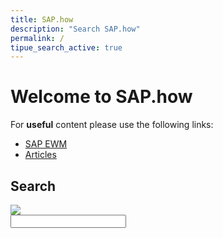 ```yaml
---
title: SAP.how
description: "Search SAP.how"
permalink: /
tipue_search_active: true
---
```


# Welcome to SAP.how

For **useful** content please use the following links:

- [SAP EWM](http://sap.how/ewm)
- [Articles](http://sap.how/articles)

## Search

<form action="{{ page.url | relative_url }}">
  <div class="tipue_search_left"><img src="{{ "/assets/tipuesearch/search.png" | relative_url }}" class="tipue_search_icon"></div>
  <div class="tipue_search_right"><input type="text" name="q" id="tipue_search_input" pattern=".{3,}" title="At least 3 characters" required></div>
  <div style="clear: both;"></div>
</form>

<div id="tipue_search_content"></div>

<script>
$(document).ready(function() {
  $('#tipue_search_input').tipuesearch();
});
</script>
